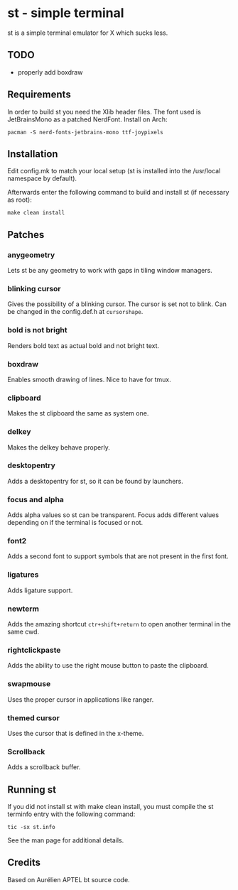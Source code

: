 # st - simple terminal


st is a simple terminal emulator for X which sucks less.

## TODO
- properly add boxdraw

## Requirements

In order to build st you need the Xlib header files.
The font used is JetBrainsMono as a patched NerdFont.
Install on Arch:

    pacman -S nerd-fonts-jetbrains-mono ttf-joypixels

## Installation


Edit config.mk to match your local setup (st is installed into
the /usr/local namespace by default).

Afterwards enter the following command to build and install st (if
necessary as root):

    make clean install

## Patches


### anygeometry

Lets st be any geometry to work with gaps in tiling window managers.

### blinking cursor

Gives the possibility of a blinking cursor.
The cursor is set not to blink.
Can be changed in the config.def.h at `cursorshape`.

### bold is not bright

Renders bold text as actual bold and not bright text.

### boxdraw

Enables smooth drawing of lines. Nice to have for tmux.

### clipboard

Makes the st clipboard the same as system one.

### delkey

Makes the delkey behave properly.

### desktopentry

Adds a desktopentry for st, so it can be found by launchers.

### focus and alpha

Adds alpha values so st can be transparent. Focus adds different values depending on if the terminal is focused or not.

### font2

Adds a second font to support symbols that are not present in the first font.

### ligatures

Adds ligature support.

### newterm

Adds the amazing shortcut `ctr+shift+return` to open another terminal in the same cwd.

### rightclickpaste

Adds the ability to use the right mouse button to paste the clipboard.

### swapmouse

Uses the proper cursor in applications like ranger.

### themed cursor

Uses the cursor that is defined in the x-theme.

### Scrollback

Adds a scrollback buffer.

## Running st


If you did not install st with make clean install, you must compile
the st terminfo entry with the following command:

    tic -sx st.info

See the man page for additional details.

## Credits


Based on Aurélien APTEL <aurelien dot aptel at gmail dot com> bt source code.
